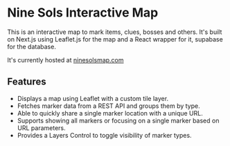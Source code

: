 # Nine Sols Interactive Map

This is an interactive map to mark items, clues, bosses and others. It's built on Next.js using Leaflet.js for the map and a React wrapper for it, supabase for the database.

It's currently hosted at [ninesolsmap.com](ninesolsmap.com)


## Features

- Displays a map using Leaflet with a custom tile layer.
- Fetches marker data from a REST API and groups them by type.
- Able to quickly share a single marker location with a unique URL.
- Supports showing all markers or focusing on a single marker based on URL parameters.
- Provides a Layers Control to toggle visibility of marker types.